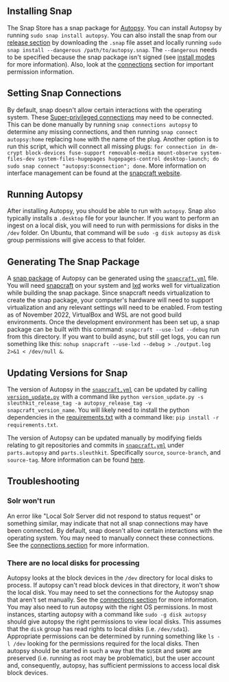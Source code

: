 ## Installing Snap

The Snap Store has a snap package for [Autopsy](https://snapcraft.io/autopsy).  You can install Autopsy by running `sudo snap install autopsy`.  You can also install the snap from our [release section](https://github.com/sleuthkit/autopsy/releases) by downloading the `.snap` file asset and locally running  `sudo snap install --dangerous /path/to/autopsy.snap`.  The `--dangerous` needs to be specified because the snap package isn't signed (see [install modes](https://snapcraft.io/docs/install-modes#heading--dangerous) for more information).  Also, look at the [connections](#setting-snap-connections) section for important permission information.

## Setting Snap Connections

By default, snap doesn't allow certain interactions with the operating system.  These [Super-privileged connections](https://snapcraft.io/docs/super-privileged-interfaces) may need to be connected.  This can be done manually by running `snap connections autopsy` to determine any missing connections, and then running `snap connect autopsy:home` replacing `home` with the name of the plug.  Another option is to run this script, which will connect all missing plugs: `for connection in dm-crypt block-devices fuse-support removable-media mount-observe system-files-dev system-files-hugepages hugepages-control desktop-launch; do sudo snap connect "autopsy:$connection"; done`.  More information on interface management can be found at the [snapcraft website](https://snapcraft.io/docs/interface-management).

## Running Autopsy

After installing Autopsy, you should be able to run with `autopsy`.  Snap also typically installs a `.desktop` file for your launcher.  If you want to perform an ingest on a local disk, you will need to run with permissions for disks in the `/dev` folder.  On Ubuntu, that command will be `sudo -g disk autopsy` as `disk` group permissions will give access to that folder.

## Generating The Snap Package

A [snap package](https://snapcraft.io/) of Autopsy can be generated using the [`snapcraft.yml`](./snapcraft.yaml) file.  You will need [snapcraft](https://snapcraft.io/) on your system and [lxd](https://snapcraft.io/lxd) works well for virtualization while building the snap package.  Since snapcraft needs virtualization to create the snap package, your computer's hardware will need to support virtualization and any relevant settings will need to be enabled.  From testing as of November 2022, VirtualBox and WSL are not good build environments.  Once the development environment has been set up, a snap package can be built with this command: `snapcraft --use-lxd --debug` run from this directory.  If you want to build async, but still get logs, you can run something like this: `nohup snapcraft --use-lxd --debug > ./output.log 2>&1 < /dev/null &`.

## Updating Versions for Snap

The version of Autopsy in the [`snapcraft.yml`](./snapcraft.yaml) can be updated by calling [`version_update.py`](./version_update/version_update.py) with a command like `python version_update.py -s sleuthkit_release_tag -a autopsy_release_tag -v snapcraft_version_name`.  You will likely need to install the python dependencies in the [requirements.txt](./version_update/requirements.txt) with a command like: `pip install -r requirements.txt`.

The version of Autopsy can be updated manually by modifying fields relating to git repositories and commits in [`snapcraft.yml`](./snapcraft.yaml) under `parts.autopsy` and `parts.sleuthkit`.  Specifically `source`, `source-branch`, and `source-tag`.  More information can be found [here](https://snapcraft.io/docs/snapcraft-yaml-reference).

## Troubleshooting

### Solr won't run

An error like "Local Solr Server did not respond to status request" or something similar, may indicate that not all snap connections may have been connected.  By default, snap doesn't allow certain interactions with the operating system.  You may need to manually connect these connections.  See the [connections section](#setting-snap-connections) for more information.

### There are no local disks for processing

Autopsy looks at the block devices in the `/dev` directory for local disks to process.  If autopsy can't read block devices in that directory, it won't show the local disk.  You may need to set the connections for the Autopsy snap that aren't set manually.  See the [connections section](#setting-snap-connections) for more information.  You may also need to run autopsy with the right OS permissions.  In most instances, starting autopsy with a command like `sudo -g disk autopsy` should give autopsy the right permissions to view local disks.  This assumes that the `disk` group has read rights to local disks (i.e. `/dev/sda1`).  Appropriate permissions can be determined by running something like `ls -l /dev` looking for the permissions required for the local disks.  Then autopsy should be started in such a way that the `$USER` and `$HOME` are preserved (i.e. running as root may be problematic), but the user account and, consequently, autopsy, has sufficient permissions to access local disk block devices.